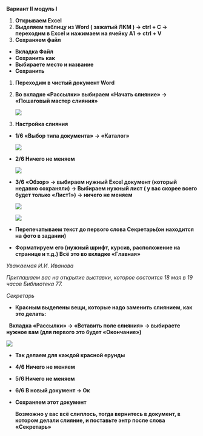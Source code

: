 ﻿**Вариант II модуль I**

1. **Открываем Excel**
1. **Выделяем таблицу из Word ( зажатый ЛКМ ) -> ctrl + C -> переходим в Excel и нажимаем на ячейку А1 -> ctrl + V**
1. **Сохраняем файл**
- **Вкладка Файл**
- **Сохранить как**
- **Выбираете место и название**
- **Сохранить**
1. **Переходим в чистый документ Word**
1. **Во вкладке «Рассылки» выбираем «Начать слияние» -> «Пошаговый мастер слияния»**

   ![](Aspose.Words.9e89e101-0750-4312-ae4c-2b681b25500d.001.png)

1. **Настройка слияния**
- **1/6 «Выбор типа документа» -> «Каталог»**

  ![](Aspose.Words.9e89e101-0750-4312-ae4c-2b681b25500d.002.png)

- **2/6 Ничего не меняем**

  ![](Aspose.Words.9e89e101-0750-4312-ae4c-2b681b25500d.003.png)

- **3/6 «Обзор» -> выбираем нужный Excel документ (который недавно сохраняли) -> Выбираем нужный лист ( у вас скорее всего будет только «Лист1») -> ничего не меняем**

  ![](Aspose.Words.9e89e101-0750-4312-ae4c-2b681b25500d.004.png)

  ![](Aspose.Words.9e89e101-0750-4312-ae4c-2b681b25500d.005.png)

- **Перепечатываем текст до первого слова Секретарь(он находится на фото в задании)**
- **Форматируем его (нужный шрифт, курсив, расположение на странице и т.д.) Всё это во вкладке «Главная»**

*Уважаемая И.И. Иванова*

*Приглашаем вас на открытие выставки, которое состоится  18 мая в 19 часов Библиотека 77.*

*Секретарь*

- **Красным выделены вещи, которые надо заменить слиянием, как это делать:**

` `**Вкладка «Рассылки» -> «Вставить поле слияния» -> выбираете нужное вам (для первого это будет «Окончание»)**

![](Aspose.Words.9e89e101-0750-4312-ae4c-2b681b25500d.006.png)

- **Так делаем для каждой красной ерунды**
- **4/6 Ничего не меняем**
- **5/6 Ничего не меняем**
- **6/6 В новый документ -> Ок**
- **Сохраняем этот документ**

  **Возможно у вас всё слиплось, тогда вернитесь в документ, в котором делали слияние, и поставьте энтр после слова «Секретарь»**

